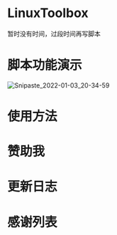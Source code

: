 # LinuxToolbox
暂时没有时间，过段时间再写脚本
# 脚本功能演示
![Snipaste_2022-01-03_20-34-59](https://user-images.githubusercontent.com/59786070/147934812-e2ca9df3-240b-49b5-b97b-b5f929679e63.png)
# 使用方法
# 赞助我
# 更新日志
# 感谢列表
